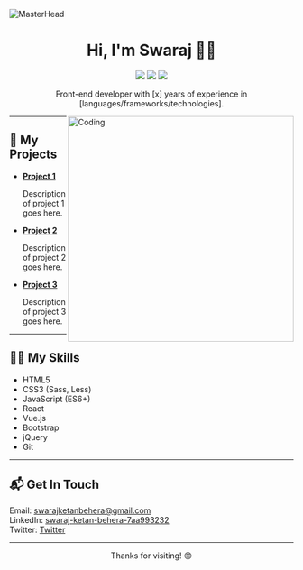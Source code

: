
![MasterHead](https://www.charpeni.com/static/images/arrow-functions-in-class-properties-might-not-be-as-great-as-we-think/banner.gif)



<h1 align="center">Hi, I'm Swaraj 🍁🍁</h1>


<p align="center">
  <a href="mailto:youremail@domain.com"><img src="https://img.shields.io/badge/Email-Me!-blue"></a>
  <a href="https://linkedin.com/in/yourname"><img src="https://img.shields.io/badge/LinkedIn-Follow-blue"></a>
  <a href="https://twitter.com/yourhandle"><img src="https://img.shields.io/badge/Twitter-Follow-blue"></a>
</p>

<p align="center">
  Front-end developer with [x] years of experience in [languages/frameworks/technologies].
</p>
<img align="right" alt="Coding" width="400" src="https://cdn.sanity.io/images/ordgikwe/production/a830c5182852e35bcd0dc07b90122f07ecd15f48-700x525.gif" >

<hr>

<h2>🚀 My Projects</h2>

<ul>
  <li>
    <a href="link-to-project-1">
      <strong>Project 1</strong>
    </a>
    <p>Description of project 1 goes here.</p>
  </li>
  <li>
    <a href="link-to-project-2">
      <strong>Project 2</strong>
    </a>
    <p>Description of project 2 goes here.</p>
  </li>
  <li>
    <a href="link-to-project-3">
      <strong>Project 3</strong>
    </a>
    <p>Description of project 3 goes here.</p>
  </li>
</ul>

<hr>

<h2>👨‍💻 My Skills</h2>

<ul>
  <li>HTML5</li>
  <li>CSS3 (Sass, Less)</li>
  <li>JavaScript (ES6+)</li>
  <li>React</li>
  <li>Vue.js</li>
  <li>Bootstrap</li>
  <li>jQuery</li>
  <li>Git</li>
</ul>

<hr>

<h2>📬 Get In Touch</h2>

<p>
  Email: <a href="swarajketanbehera@gmail.com">swarajketanbehera@gmail.com</a><br>
  LinkedIn: <a href="https://www.linkedin.com/in/swaraj-ketan-behera-7aa993232">swaraj-ketan-behera-7aa993232</a><br>
  Twitter: <a href="https://twitter.com/Swaraj2023?t=ig5IrizjE17KRaSTCI2EBw&s=08">Twitter</a>
</p>

<hr>

<p align="center">
  Thanks for visiting! 😊
</p>



